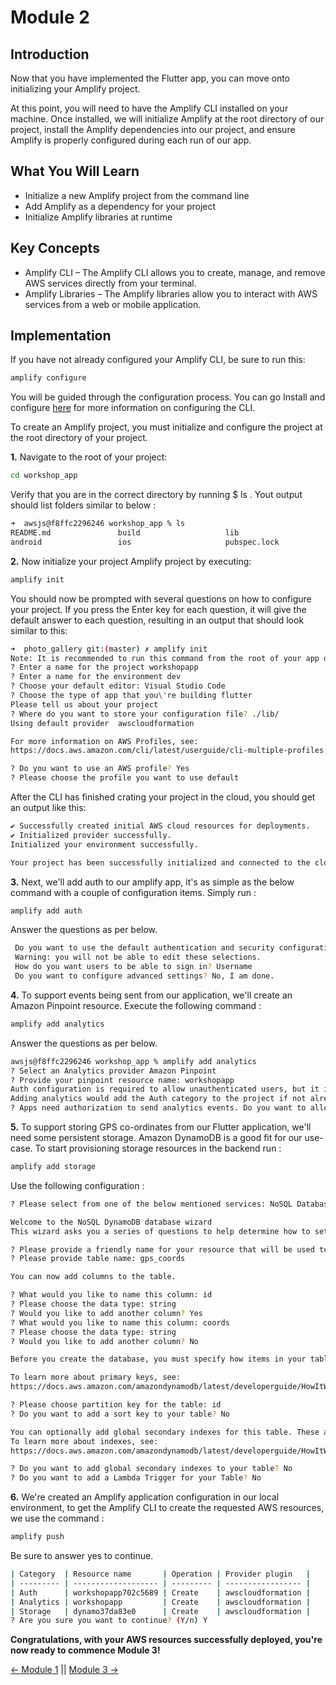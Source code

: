 # Module 2

## Introduction
Now that you have implemented the Flutter app, you can move onto initializing your Amplify project.

At this point, you will need to have the Amplify CLI installed on your machine. Once installed, we will initialize Amplify at the root directory of our project, install the Amplify dependencies into our project, and ensure Amplify is properly configured during each run of our app.

## What You Will Learn
* Initialize a new Amplify project from the command line
* Add Amplify as a dependency for your project
* Initialize Amplify libraries at runtime

## Key Concepts
* Amplify CLI – The Amplify CLI allows you to create, manage, and remove AWS services directly from your terminal.
* Amplify Libraries – The Amplify libraries allow you to interact with AWS services from a web or mobile application.

## Implementation

If you have not already configured your Amplify CLI, be sure to run this:
``` bash
amplify configure
```
You will be guided through the configuration process. You can go Install and configure [here](https://docs.amplify.aws/cli/start/install#option-2-follow-the-instructions) for more information on configuring the CLI.


To create an Amplify project, you must initialize and configure the project at the root directory of your project.

**1.** Navigate to the root of your project:

``` bash
cd workshop_app
```
Verify that you are in the correct directory by running $ ls . Yout output should list folders similar to below :

``` bash
➜  awsjs@f8ffc2296246 workshop_app % ls
README.md               build                   lib                     pubspec.yaml            workshop_app.iml
android                 ios                     pubspec.lock            test
```

**2.** Now initialize your project Amplify project by executing:
``` bash
amplify init
```
You should now be prompted with several questions on how to configure your project. If you press the Enter key for each question, it will give the default answer to each question, resulting in an output that should look similar to this:
``` bash
➜  photo_gallery git:(master) ✗ amplify init
Note: It is recommended to run this command from the root of your app directory
? Enter a name for the project workshopapp
? Enter a name for the environment dev
? Choose your default editor: Visual Studio Code
? Choose the type of app that you\'re building flutter
Please tell us about your project
? Where do you want to store your configuration file? ./lib/
Using default provider  awscloudformation

For more information on AWS Profiles, see:
https://docs.aws.amazon.com/cli/latest/userguide/cli-multiple-profiles.html

? Do you want to use an AWS profile? Yes
? Please choose the profile you want to use default
```
After the CLI has finished crating your project in the cloud, you should get an output like this:
``` bash
✔ Successfully created initial AWS cloud resources for deployments.
✔ Initialized provider successfully.
Initialized your environment successfully.

Your project has been successfully initialized and connected to the cloud!
```

**3.** Next, we'll add auth to our amplify app, it's as simple as the below command with a couple of configuration items. Simply run :
``` bash
amplify add auth
```

Answer the questions as per below.
``` bash
 Do you want to use the default authentication and security configuration? Default configuration
 Warning: you will not be able to edit these selections. 
 How do you want users to be able to sign in? Username
 Do you want to configure advanced settings? No, I am done.
 ```

**4.** To support events being sent from our application, we'll create an Amazon Pinpoint resource. Execute the following command :
``` bash
amplify add analytics
```

Answer the questions as per below.
``` bash
awsjs@f8ffc2296246 workshop_app % amplify add analytics
? Select an Analytics provider Amazon Pinpoint
? Provide your pinpoint resource name: workshopapp
Auth configuration is required to allow unauthenticated users, but it is not configured properly.
Adding analytics would add the Auth category to the project if not already added.
? Apps need authorization to send analytics events. Do you want to allow guests and unauthenticated users to send analytics events? (we recommend you allow this when getting started) Yes
```



**5.** To support storing GPS co-ordinates from our Flutter application, we'll need some persistent storage. Amazon DynamoDB is a good fit for our use-case. To start provisioning storage resources in the backend run :
``` bash
amplify add storage
```

Use the following configuration :
``` bash
? Please select from one of the below mentioned services: NoSQL Database

Welcome to the NoSQL DynamoDB database wizard
This wizard asks you a series of questions to help determine how to set up your NoSQL database table.

? Please provide a friendly name for your resource that will be used to label this category in the project: dynamo37da83e0
? Please provide table name: gps_coords

You can now add columns to the table.

? What would you like to name this column: id
? Please choose the data type: string
? Would you like to add another column? Yes
? What would you like to name this column: coords
? Please choose the data type: string
? Would you like to add another column? No

Before you create the database, you must specify how items in your table are uniquely organized. You do this by specifying a primary key. The primary key uniquely identifies each item in the table so that no two items can have the same key. This can be an individual column, or a combination that includes a primary key and a sort key.

To learn more about primary keys, see:
https://docs.aws.amazon.com/amazondynamodb/latest/developerguide/HowItWorks.CoreComponents.html#HowItWorks.CoreComponents.PrimaryKey

? Please choose partition key for the table: id
? Do you want to add a sort key to your table? No

You can optionally add global secondary indexes for this table. These are useful when you run queries defined in a different column than the primary key.
To learn more about indexes, see:
https://docs.aws.amazon.com/amazondynamodb/latest/developerguide/HowItWorks.CoreComponents.html#HowItWorks.CoreComponents.SecondaryIndexes

? Do you want to add global secondary indexes to your table? No
? Do you want to add a Lambda Trigger for your Table? No

```


**6.** We're created an Amplify application configuration in our local environment, to get the Amplify CLI to create the requested AWS resources, we use the command :
``` bash
amplify push
```

Be sure to answer yes to continue.
``` bash
| Category  | Resource name       | Operation | Provider plugin   |
| --------- | ------------------- | --------- | ----------------- |
| Auth      | workshopapp702c5689 | Create    | awscloudformation |
| Analytics | workshopapp         | Create    | awscloudformation |
| Storage   | dynamo37da83e0      | Create    | awscloudformation |
? Are you sure you want to continue? (Y/n) Y
```

**Congratulations, with your AWS resources successfully deployed, you're now ready to commence Module 3!**

[<- Module 1](../module1/README.md) || [Module 3 ->](../module3/README.md) 
